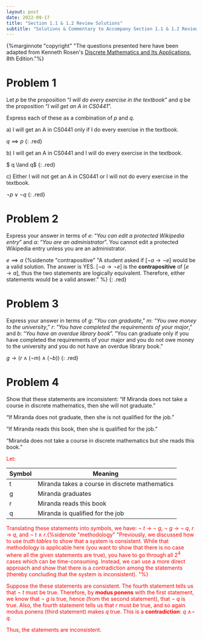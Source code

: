 ```yaml
---
layout: post
date: 2022-09-17
title: "Section 1.1 & 1.2 Review Solutions"
subtitle: "Solutions & Commentary to Accompany Section 1.1 & 1.2 Review"
---
```

<style>.red{color: red !important;}</style>

{%marginnote "copyright" "The questions presented here have been adapted from Kenneth Rosen's [Discrete Mathematics and Its Applications](https://www.amazon.com/Discrete-Mathematics-Applications-Kenneth-author/dp/1260091996/ref=pd_lpo_1?pd_rd_i=1260091996&psc=1), 8th Edition."%}

# Problem 1
Let $p$ be the proposition “*I will do every exercise in the textbook*” and $q$ be the proposition “*I will get an A in CS0441*”.

Express each of these as a combination of $p$ and $q$.

 a) I will get an A in CS0441 only if I do every exercise in the textbook.

 $q \implies p$
{: .red}

 b) I will get an A in CS0441 and I will do every exercise in the textbook.

 $ q \land q$
{: .red}

 c) Either I will not get an A in CS0441 or I will not do every exercise in the textbook.

 $\neg p \lor \neg q$
{: .red}

# Problem 2
Express your answer in terms of $e$: “*You can edit a protected Wikipedia entry*” and $a$: “*You are an administrator*”. 
You cannot edit a protected Wikipedia entry unless you are an administrator. 

 $e \implies a$ {%sidenote "contrapositive" "A student asked if [$\neg a \to \neg e$] would be a valid solution. The answer is YES. [$\neg a \to \neg e$] is the **contrapositive** of [$e \to a$], thus the two statements are logically equivalent. Therefore, either statements would be a valid answer."  %}
{: .red}


# Problem 3
Express your answer in terms of $g$: “*You can graduate*,” $m$: *“You owe money to the university*,” $r$: “*You have completed the requirements of your major*,” and $b$: “*You have an overdue library book*”.
 "You can graduate only if you have completed the requirements of your major and you do not owe money to the university and you do not have an overdue library book."

 $g \to (r \land (\neg m) \land (\neg b))$
{: .red}

# Problem 4
Show that these statements are inconsistent:
 “If Miranda does not take a course in discrete mathematics, then she will not graduate.”

 “If Miranda does not graduate, then she is not qualified for the job.”

 “If Miranda reads this book, then she is qualified for the job.”

 “Miranda does not take a course in discrete mathematics but she reads this book.”

<div class="red" markdown="1">
Let:

| Symbol | Meaning                                        |
| ------ | ---------------------------------------------- |
| t      | Miranda takes a course in discrete mathematics |
| g      | Miranda  graduates                             |
| r      | Miranda reads this book                        |
| q      | Miranda is qualified for the job               |

Translating these statements into symbols, we have:
 ¬ *t* → ¬ *g*, ¬ *g* → ¬ *q*, *r* → *q*, and ¬ *t* ∧ *r*.{%sidenote "methodology" "Previously, we discussed how to use *truth tables* to show that a system is consistent. While that methodology is applicable here (you want to show that there is no case where all the given statements are true), you have to go through all 2<sup>4</sup> cases which can be time-consuming. Instead, we can use a more direct approach and show that there is a contradiction among the statements (thereby concluding that the system is inconsistent). "%}

Suppose the these statements are consistent. The fourth statement tells us that ¬ *t* must be true. Therefore, by **modus ponens** with the first statement, we know that ¬ *g* is true, hence (from the second statement), that ¬ *q* is true. Also, the fourth statement tells us that *r* must be true, and so again modus ponens (third statement) makes *q* true. This is a **contradiction**: *q* ∧¬ *q*. 

Thus, the statements are inconsistent.
</div>

$$ $$